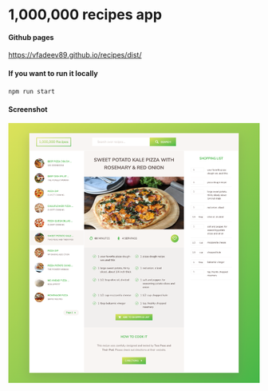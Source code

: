 # 1,000,000 recipes app

#### Github pages
https://vfadeev89.github.io/recipes/dist/

#### If you want to run it locally

```sh
npm run start
```

#### Screenshot

![](./thumbnail.png)
